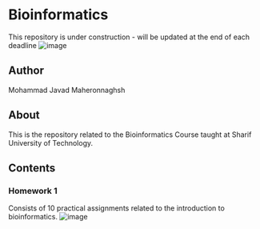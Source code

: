 # Bioinformatics
This repository is under construction - will be updated at the end of each deadline
![image](https://github.com/mjmaher987/Bioinformatics/assets/77095635/615cf484-697b-49ac-b5f1-e57d27c05267)

## Author
Mohammad Javad Maheronnaghsh

## About
This is the repository related to the Bioinformatics Course taught at Sharif University of Technology.

## Contents
### Homework 1
Consists of 10 practical assignments related to the introduction to bioinformatics.
![image](https://github.com/mjmaher987/Bioinformatics/assets/77095635/b42df76f-6ee2-4a3e-8af6-478075a2f50b)
